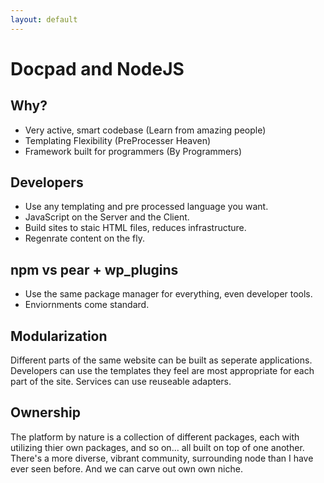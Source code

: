 ```yaml
---
layout: default
---
```


# Docpad and NodeJS

## Why?

- Very active, smart codebase (Learn from amazing people)
- Templating Flexibility (PreProcesser Heaven)
- Framework built for programmers (By Programmers)

## Developers
- Use any templating and pre processed language you want.
- JavaScript on the Server and the Client.
- Build sites to staic HTML files, reduces infrastructure.
- Regenrate content on the fly.

## npm vs pear + wp_plugins
- Use the same package manager for everything, even developer tools.
- Enviornments come standard.

## Modularization
Different parts of the same website can be built as seperate applications.
Developers can use the templates they feel are most appropriate for each part of the site.
Services can use reuseable adapters.

## Ownership
The platform by nature is a collection of different packages, each with utilizing thier own packages, and so on... all built on top of one another. There's a more diverse, vibrant community, surrounding node than I have ever seen before. And we can carve out own own niche.

